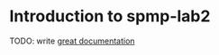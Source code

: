 # Introduction to spmp-lab2

TODO: write [great documentation](http://jacobian.org/writing/what-to-write/)
